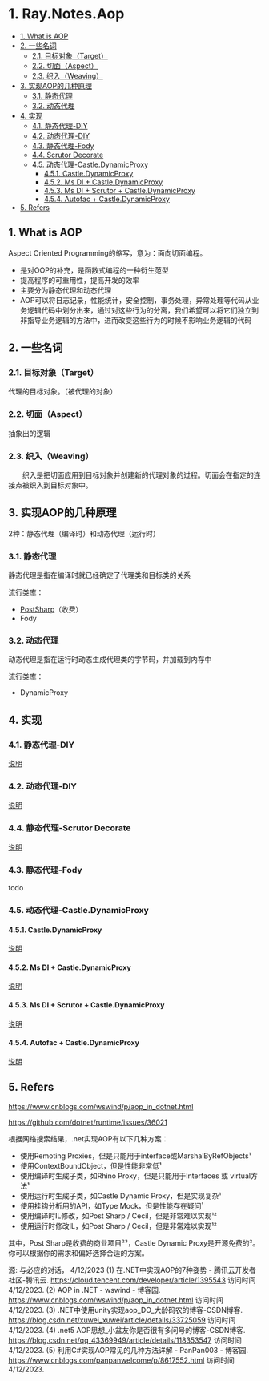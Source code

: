 # 1. Ray.Notes.Aop

<!-- TOC depthFrom:2 -->

- [1. What is AOP](#1-what-is-aop)
- [2. 一些名词](#2-一些名词)
    - [2.1. 目标对象（Target）](#21-目标对象target)
    - [2.2. 切面（Aspect）](#22-切面aspect)
    - [2.3. 织入（Weaving）](#23-织入weaving)
- [3. 实现AOP的几种原理](#3-实现aop的几种原理)
    - [3.1. 静态代理](#31-静态代理)
    - [3.2. 动态代理](#32-动态代理)
- [4. 实现](#4-实现)
    - [4.1. 静态代理-DIY](#41-静态代理-diy)
    - [4.2. 动态代理-DIY](#42-动态代理-diy)
    - [4.3. 静态代理-Fody](#43-静态代理-fody)
    - [4.4. Scrutor Decorate](#44-scrutor-decorate)
    - [4.5. 动态代理-Castle.DynamicProxy](#45-动态代理-castledynamicproxy)
        - [4.5.1. Castle.DynamicProxy](#451-castledynamicproxy)
        - [4.5.2. Ms DI + Castle.DynamicProxy](#452-ms-di--castledynamicproxy)
        - [4.5.3. Ms DI + Scrutor + Castle.DynamicProxy](#453-ms-di--scrutor--castledynamicproxy)
        - [4.5.4. Autofac + Castle.DynamicProxy](#454-autofac--castledynamicproxy)
- [5. Refers](#5-refers)

<!-- /TOC -->

## 1. What is AOP

Aspect Oriented Programming的缩写，意为：面向切面编程。

- 是对OOP的补充，是函数式编程的一种衍生范型
- 提高程序的可重用性，提高开发的效率
- 主要分为静态代理和动态代理
- AOP可以将日志记录，性能统计，安全控制，事务处理，异常处理等代码从业务逻辑代码中划分出来，通过对这些行为的分离，我们希望可以将它们独立到非指导业务逻辑的方法中，进而改变这些行为的时候不影响业务逻辑的代码

## 2. 一些名词

### 2.1. 目标对象（Target）

代理的目标对象。（被代理的对象）

### 2.2. 切面（Aspect）

抽象出的逻辑

### 2.3. 织入（Weaving）
  织入是把切面应用到目标对象并创建新的代理对象的过程。切面会在指定的连接点被织入到目标对象中。

## 3. 实现AOP的几种原理

2种：静态代理（编译时）和动态代理（运行时）

### 3.1. 静态代理

静态代理是指在编译时就已经确定了代理类和目标类的关系

流行类库：

- [PostSharp](https://www.postsharp.net/)（收费）
- Fody

### 3.2. 动态代理

动态代理是指在运行时动态生成代理类的字节码，并加载到内存中

流行类库：
- DynamicProxy



## 4. 实现

### 4.1. 静态代理-DIY

[说明](DiyStaticProxy/README.md)

### 4.2. 动态代理-DIY

[说明](DiyDynamicProxy/README.md)

### 4.4. 静态代理-Scrutor Decorate

[说明](ScrutorDecoratorSample/README.md)


### 4.3. 静态代理-Fody

todo


### 4.5. 动态代理-Castle.DynamicProxy

#### 4.5.1. Castle.DynamicProxy

[说明](CastleDynamicProxySample/README.md)

#### 4.5.2. Ms DI + Castle.DynamicProxy

[说明](MsDiCastleDynamicProxySample/README.md)

#### 4.5.3. Ms DI + Scrutor + Castle.DynamicProxy

[说明](ScrutorCastleDynamicProxyScanSample/README.md)

#### 4.5.4. Autofac + Castle.DynamicProxy

[说明](AutofacCastleDynamicProxySample/README.md)

## 5. Refers

https://www.cnblogs.com/wswind/p/aop_in_dotnet.html

https://github.com/dotnet/runtime/issues/36021

根据网络搜索结果，.net实现AOP有以下几种方案：

- 使用Remoting Proxies，但是只能用于interface或MarshalByRefObjects¹
- 使用ContextBoundObject，但是性能非常低¹
- 使用编译时生成子类，如Rhino Proxy，但是只能用于Interfaces 或 virtual方法¹
- 使用运行时生成子类，如Castle Dynamic Proxy，但是实现复杂¹
- 使用挂钩分析用的API，如Type Mock，但是性能存在疑问¹
- 使用编译时IL修改，如Post Sharp / Cecil，但是非常难以实现¹²
- 使用运行时修改IL，如Post Sharp / Cecil，但是非常难以实现¹²

其中，Post Sharp是收费的商业项目²³，Castle Dynamic Proxy是开源免费的²。你可以根据你的需求和偏好选择合适的方案。

源: 与必应的对话， 4/12/2023
(1) 在.NET中实现AOP的7种姿势 - 腾讯云开发者社区-腾讯云. https://cloud.tencent.com/developer/article/1395543 访问时间 4/12/2023.
(2) AOP in .NET - wswind - 博客园. https://www.cnblogs.com/wswind/p/aop_in_dotnet.html 访问时间 4/12/2023.
(3) .NET中使用unity实现aop_DO_大龄码农的博客-CSDN博客. https://blog.csdn.net/xuwei_xuwei/article/details/33725059 访问时间 4/12/2023.
(4) .net5 AOP思想_小盆友你是否很有多问号的博客-CSDN博客. https://blog.csdn.net/qq_43369949/article/details/118353547 访问时间 4/12/2023.
(5) 利用C#实现AOP常见的几种方法详解 - PanPan003 - 博客园. https://www.cnblogs.com/panpanwelcome/p/8617552.html 访问时间 4/12/2023.
